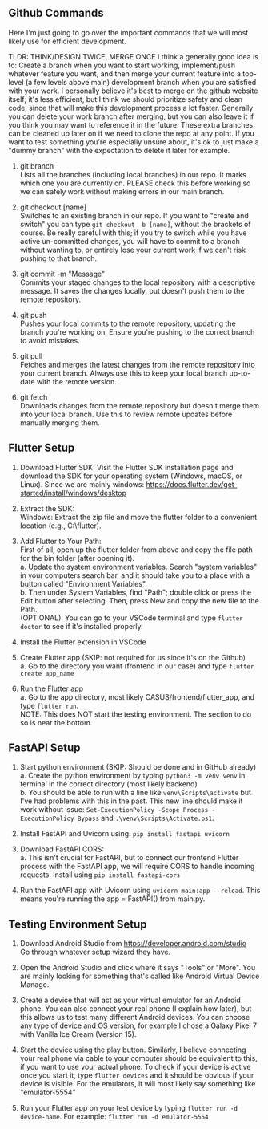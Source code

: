 ## Github Commands

Here I'm just going to go over the important commands that we will most likely use for efficient development.

TLDR: THINK/DESIGN TWICE, MERGE ONCE
I think a generally good idea is to: Create a branch when you want to start working, implement/push whatever feature you want, and then merge your current feature into a top-level (a few levels above main) development branch when you are satisfied with your work. I personally believe it's best to merge on the github website itself; it's less efficient, but I think we should prioritize safety and clean code, since that will make this development process a lot faster. Generally you can delete your work branch after merging, but you can also leave it if you think you may want to reference it in the future. These extra branches can be cleaned up later on if we need to clone the repo at any point. If you want to test something you're especially unsure about, it's ok to just make a "dummy branch" with the expectation to delete it later for example.

1. git branch  
   Lists all the branches (including local branches) in our repo. It marks which one you are currently on. PLEASE check this before working so we can safely work without making errors in our main branch.

2. git checkout [name]  
   Switches to an existing branch in our repo. If you want to "create and switch" you can type `git checkout -b [name]`, without the brackets of course. Be really careful with this; if you try to switch while you have active un-committed changes, you will have to commit to a branch without wanting to, or entirely lose your current work if we can't risk pushing to that branch.

3. git commit -m "Message"  
   Commits your staged changes to the local repository with a descriptive message. It saves the changes locally, but doesn't push them to the remote repository.

4. git push  
   Pushes your local commits to the remote repository, updating the branch you're working on. Ensure you're pushing to the correct branch to avoid mistakes.

5. git pull  
   Fetches and merges the latest changes from the remote repository into your current branch. Always use this to keep your local branch up-to-date with the remote version.

6. git fetch  
   Downloads changes from the remote repository but doesn't merge them into your local branch. Use this to review remote updates before manually merging them.

## Flutter Setup

1. Download Flutter SDK: Visit the Flutter SDK installation page and download the SDK for your operating system (Windows, macOS, or Linux). Since we are mainly windows: https://docs.flutter.dev/get-started/install/windows/desktop

2. Extract the SDK:  
   Windows: Extract the zip file and move the flutter folder to a convenient location (e.g., C:\flutter).

3. Add Flutter to Your Path:  
    First of all, open up the flutter folder from above and copy the file path for the bin folder (after opening it).  
    a. Update the system environment variables. Search "system variables" in your computers search bar, and it should take you to a place with a button called "Environment Variables".  
    b. Then under System Variables, find "Path"; double click or press the Edit button after selecting. Then, press New and copy the new file to the Path.  
   (OPTIONAL): You can go to your VSCode terminal and type `flutter doctor` to see if it's installed properly.

4. Install the Flutter extension in VSCode

5. Create Flutter app (SKIP: not required for us since it's on the Github)  
   a. Go to the directory you want (frontend in our case) and type `flutter create app_name`

6. Run the Flutter app  
   a. Go to the app directory, most likely CASUS/frontend/flutter_app, and type `flutter run`.  
   NOTE: This does NOT start the testing environment. The section to do so is near the bottom.

## FastAPI Setup

1. Start python environment (SKIP: Should be done and in GitHub already)  
   a. Create the python environment by typing `python3 -m venv venv` in terminal in the correct directory (most likely backend)  
   b. You should be able to run with a line like `venv\Scripts\activate` but I've had problems with this in the past. This new line should make it work without issue: `Set-ExecutionPolicy -Scope Process -ExecutionPolicy Bypass` and `.\venv\Scripts\Activate.ps1`.

2. Install FastAPI and Uvicorn using: `pip install fastapi uvicorn`

3. Download FastAPI CORS:  
   a. This isn't crucial for FastAPI, but to connect our frontend Flutter process with the FastAPI app, we will require CORS to handle incoming requests. Install using `pip install fastapi-cors`

4. Run the FastAPI app with Uvicorn using `uvicorn main:app --reload`. This means you're running the app = FastAPI() from main.py.

## Testing Environment Setup

1. Download Android Studio from https://developer.android.com/studio  
   Go through whatever setup wizard they have.

2. Open the Android Studio and click where it says "Tools" or "More". You are mainly looking for something that's called like Android Virtual Device Manage.

3. Create a device that will act as your virtual emulator for an Android phone. You can also connect your real phone (I explain how later), but this allows us to test many different Android devices. You can choose any type of device and OS version, for example I chose a Galaxy Pixel 7 with Vanilla Ice Cream (Version 15).

4. Start the device using the play button. Similarly, I believe connecting your real phone via cable to your computer should be equivalent to this, if you want to use your actual phone. To check if your device is active once you start it, type `flutter devices` and it should be obvious if your device is visible. For the emulators, it will most likely say something like "emulator-5554"

5. Run your Flutter app on your test device by typing `flutter run -d device-name`. For example: `flutter run -d emulator-5554`
